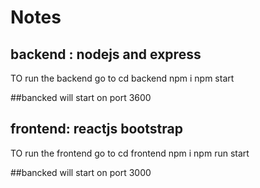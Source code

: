 




# Notes

## backend : nodejs and express

TO run the backend go to 
cd backend
npm i
npm start

##bancked will start on port 3600

## frontend: reactjs bootstrap


TO run the frontend go to 
cd frontend
npm i
npm run start

##bancked will start on port 3000